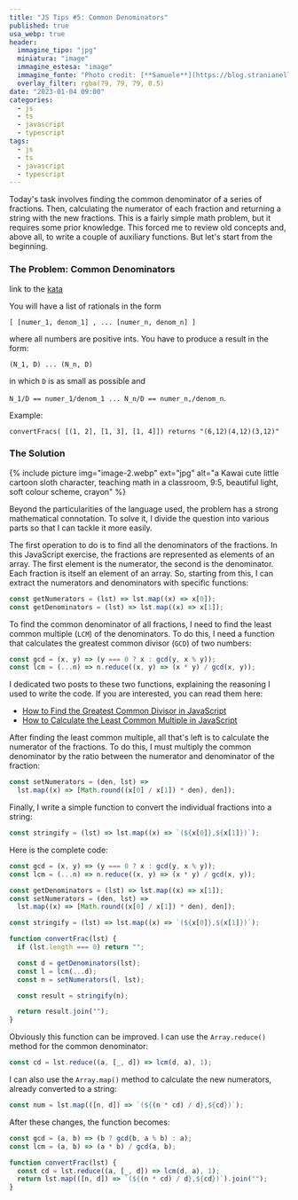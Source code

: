 ```yaml
---
title: "JS Tips #5: Common Denominators"
published: true
usa_webp: true
header:
  immagine_tipo: "jpg"
  miniatura: "image"
  immagine_estesa: "image"
  immagine_fonte: "Photo credit: [**Samuele**](https://blog.stranianelli.com/)"
  overlay_filter: rgba(79, 79, 79, 0.5)
date: "2023-01-04 09:00"
categories:
  - js
  - ts
  - javascript
  - typescript
tags:
  - js
  - ts
  - javascript
  - typescript
---
```


Today's task involves finding the common denominator of a series of fractions. Then, calculating the numerator of each fraction and returning a string with the new fractions. This is a fairly simple math problem, but it requires some prior knowledge. This forced me to review old concepts and, above all, to write a couple of auxiliary functions. But let's start from the beginning.

### The Problem: Common Denominators

link to the [kata](https://www.codewars.com/kata/54d7660d2daf68c619000d95)

You will have a list of rationals in the form

`[ [numer_1, denom_1] , ... [numer_n, denom_n] ] `

where all numbers are positive ints. You have to produce a result in the form:

`(N_1, D) ... (N_n, D)`

in which `D` is as small as possible and

`N_1/D == numer_1/denom_1 ... N_n/D == numer_n,/denom_n`.

Example:

```
convertFracs( [(1, 2], [1, 3], [1, 4]]) returns "(6,12)(4,12)(3,12)"
```

### The Solution

{% include picture img="image-2.webp" ext="jpg" alt="a Kawai cute little cartoon sloth character, teaching math in a classroom, 9:5, beautiful light, soft colour scheme, crayon" %}

Beyond the particularities of the language used, the problem has a strong mathematical connotation. To solve it, I divide the question into various parts so that I can tackle it more easily.

The first operation to do is to find all the denominators of the fractions. In this JavaScript exercise, the fractions are represented as elements of an array. The first element is the numerator, the second is the denominator. Each fraction is itself an element of an array. So, starting from this, I can extract the numerators and denominators with specific functions:

```js
const getNumerators = (lst) => lst.map((x) => x[0]);
const getDenominators = (lst) => lst.map((x) => x[1]);
```

To find the common denominator of all fractions, I need to find the least common multiple (`LCM`) of the denominators. To do this, I need a function that calculates the greatest common divisor (`GCD`) of two numbers:

```js
const gcd = (x, y) => (y === 0 ? x : gcd(y, x % y));
const lcm = (...n) => n.reduce((x, y) => (x * y) / gcd(x, y));
```

I dedicated two posts to these two functions, explaining the reasoning I used to write the code. If you are interested, you can read them here:

- [How to Find the Greatest Common Divisor in JavaScript](https://el3um4s.medium.com/how-to-find-the-greatest-common-divisor-in-javascript-c1333aa313db)
- [How to Calculate the Least Common Multiple in JavaScript](https://el3um4s.medium.com/how-to-calculate-the-least-common-multiple-in-javascript-92248b24a476)

After finding the least common multiple, all that's left is to calculate the numerator of the fractions. To do this, I must multiply the common denominator by the ratio between the numerator and denominator of the fraction:

```js
const setNumerators = (den, lst) =>
  lst.map((x) => [Math.round((x[0] / x[1]) * den), den]);
```

Finally, I write a simple function to convert the individual fractions into a string:

```js
const stringify = (lst) => lst.map((x) => `(${x[0]},${x[1]})`);
```

Here is the complete code:

```js
const gcd = (x, y) => (y === 0 ? x : gcd(y, x % y));
const lcm = (...n) => n.reduce((x, y) => (x * y) / gcd(x, y));

const getDenominators = (lst) => lst.map((x) => x[1]);
const setNumerators = (den, lst) =>
  lst.map((x) => [Math.round((x[0] / x[1]) * den), den]);

const stringify = (lst) => lst.map((x) => `(${x[0]},${x[1]})`);

function convertFrac(lst) {
  if (lst.length === 0) return "";

  const d = getDenominators(lst);
  const l = lcm(...d);
  const n = setNumerators(l, lst);

  const result = stringify(n);

  return result.join("");
}
```

Obviously this function can be improved. I can use the `Array.reduce()` method for the common denominator:

```js
const cd = lst.reduce((a, [_, d]) => lcm(d, a), 1);
```

I can also use the `Array.map()` method to calculate the new numerators, already converted to a string:

```js
const num = lst.map(([n, d]) => `(${(n * cd) / d},${cd})`);
```

After these changes, the function becomes:

```js
const gcd = (a, b) => (b ? gcd(b, a % b) : a);
const lcm = (a, b) => (a * b) / gcd(a, b);

function convertFrac(lst) {
  const cd = lst.reduce((a, [_, d]) => lcm(d, a), 1);
  return lst.map(([n, d]) => `(${(n * cd) / d},${cd})`).join("");
}
```
